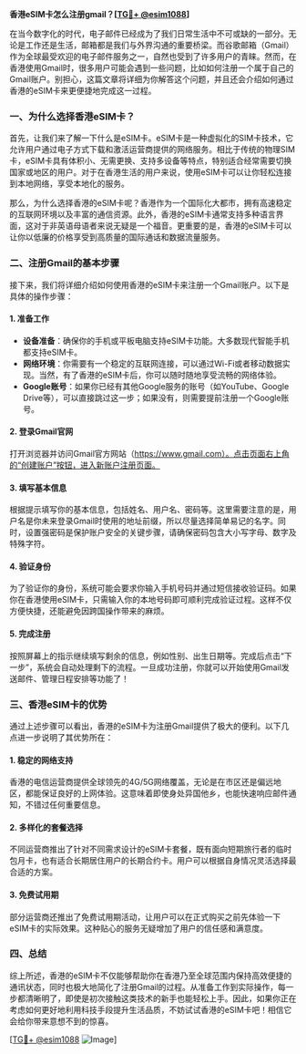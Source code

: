**香港eSIM卡怎么注册gmail？[[TG💪+ @esim1088](https://t.me/s/esim1088)]**

在当今数字化的时代，电子邮件已经成为了我们日常生活中不可或缺的一部分。无论是工作还是生活，邮箱都是我们与外界沟通的重要桥梁。而谷歌邮箱（Gmail）作为全球最受欢迎的电子邮件服务之一，自然也受到了许多用户的青睐。然而，在香港使用Gmail时，很多用户可能会遇到一些问题，比如如何注册一个属于自己的Gmail账户。别担心，这篇文章将详细为你解答这个问题，并且还会介绍如何通过香港的eSIM卡来更便捷地完成这一过程。

### 一、为什么选择香港eSIM卡？

首先，让我们来了解一下什么是eSIM卡。eSIM卡是一种虚拟化的SIM卡技术，它允许用户通过电子方式下载和激活运营商提供的网络服务。相比于传统的物理SIM卡，eSIM卡具有体积小、无需更换、支持多设备等特点，特别适合经常需要切换国家或地区的用户。对于在香港生活的用户来说，使用eSIM卡可以让你轻松连接到本地网络，享受本地化的服务。

那么，为什么选择香港的eSIM卡呢？香港作为一个国际化大都市，拥有高速稳定的互联网环境以及丰富的通信资源。此外，香港的eSIM卡通常支持多种语言界面，这对于非英语母语者来说无疑是一个福音。更重要的是，香港的eSIM卡可以让你以低廉的价格享受到高质量的国际通话和数据流量服务。

### 二、注册Gmail的基本步骤

接下来，我们将详细介绍如何使用香港的eSIM卡来注册一个Gmail账户。以下是具体的操作步骤：

#### 1. 准备工作
- **设备准备**：确保你的手机或平板电脑支持eSIM卡功能。大多数现代智能手机都支持eSIM卡。
- **网络环境**：你需要有一个稳定的互联网连接，可以通过Wi-Fi或者移动数据实现。当然，有了香港的eSIM卡后，你可以随时随地享受流畅的网络体验。
- **Google账号**：如果你已经有其他Google服务的账号（如YouTube、Google Drive等），可以直接跳过这一步；如果没有，则需要提前注册一个Google账号。

#### 2. 登录Gmail官网
打开浏览器并访问Gmail官方网站（https://www.gmail.com）。点击页面右上角的“创建账户”按钮，进入新账户注册页面。

#### 3. 填写基本信息
根据提示填写你的基本信息，包括姓名、用户名、密码等。这里需要注意的是，用户名是你未来登录Gmail时使用的地址前缀，所以尽量选择简单易记的名字。同时，设置强密码是保护账户安全的关键步骤，请确保密码包含大小写字母、数字及特殊字符。

#### 4. 验证身份
为了验证你的身份，系统可能会要求你输入手机号码并通过短信接收验证码。如果你在香港使用eSIM卡，只需输入你的本地号码即可顺利完成验证过程。这样不仅方便快捷，还能避免因跨国操作带来的麻烦。

#### 5. 完成注册
按照屏幕上的指示继续填写剩余的信息，例如性别、出生日期等。完成后点击“下一步”，系统会自动处理剩下的流程。一旦成功注册，你就可以开始使用Gmail发送邮件、管理日程安排等功能了！

### 三、香港eSIM卡的优势

通过上述步骤可以看出，香港的eSIM卡为注册Gmail提供了极大的便利。以下几点进一步说明了其优势所在：

#### 1. 稳定的网络支持
香港的电信运营商提供全球领先的4G/5G网络覆盖，无论是在市区还是偏远地区，都能保证良好的上网体验。这意味着即使身处异国他乡，也能快速响应邮件通知，不错过任何重要信息。

#### 2. 多样化的套餐选择
不同运营商推出了针对不同需求设计的eSIM卡套餐，既有面向短期旅行者的临时包月卡，也有适合长期居住用户的长期合约卡。用户可以根据自身情况灵活选择最合适的方案。

#### 3. 免费试用期
部分运营商还推出了免费试用期活动，让用户可以在正式购买之前先体验一下eSIM卡的实际效果。这种贴心的服务无疑增加了用户的信任感和满意度。

### 四、总结

综上所述，香港的eSIM卡不仅能够帮助你在香港乃至全球范围内保持高效便捷的通讯状态，同时也极大地简化了注册Gmail的过程。从准备工作到实际操作，每一步都清晰明了，即使是初次接触这类技术的新手也能轻松上手。因此，如果你正在考虑如何更好地利用科技手段提升生活品质，不妨试试香港的eSIM卡吧！相信它会给你带来意想不到的惊喜。

[[TG💪+ @esim1088](https://t.me/s/esim1088) ![Image](https://i.postimg.cc/4NQfJmqS/Snipaste-2025-05-13-00-14-12.png)]